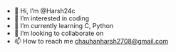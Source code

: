 - 👋 Hi, I’m @Harsh24c
- 👀 I’m interested in coding 
- 🌱 I’m currently learning C, Python 
- 💞️ I’m looking to collaborate on 
- 📫 How to reach me chauhanharsh2708@gmail.com

<!---
Harsh24c/Harsh24c is a ✨ special ✨ repository because its `README.md` (this file) appears on your GitHub profile.
You can click the Preview link to take a look at your changes.
--->
